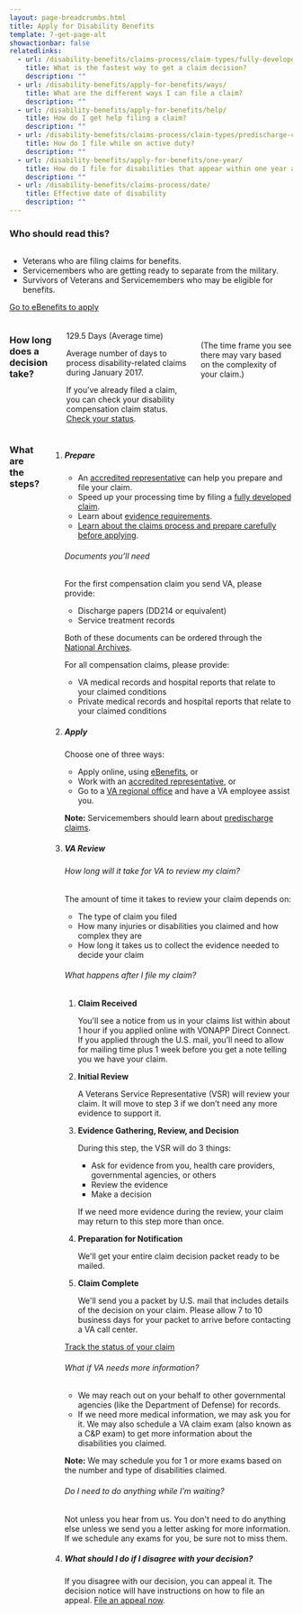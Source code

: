 ```yaml
---
layout: page-breadcrumbs.html
title: Apply for Disability Benefits
template: 7-get-page-alt
showactionbar: false
relatedlinks:
  - url: /disability-benefits/claims-process/claim-types/fully-developed-claim/
    title: What is the fastest way to get a claim decision?
    description: ""
  - url: /disability-benefits/apply-for-benefits/ways/
    title: What are the different ways I can file a claim?
    description: ""
  - url: /disability-benefits/apply-for-benefits/help/
    title: How do I get help filing a claim?
    description: ""
  - url: /disability-benefits/claims-process/claim-types/predischarge-claim/
    title: How do I file while on active duty?
    description: ""
  - url: /disability-benefits/apply-for-benefits/one-year/
    title: How do I file for disabilities that appear within one year after discharge?
    description: ""
  - url: /disability-benefits/claims-process/date/
    title: Effective date of disability
    description: ""
---
```


### Who should read this?

<div class="row" markdown="0">
<div class="small-12 medium-8 columns usa-content"  markdown="1">

- Veterans who are filing claims for benefits.
- Servicemembers who are getting ready to separate from the military.
- Survivors of Veterans and Servicemembers who may be eligible for benefits.
</div>


<div class="small-12 medium-4 columns actions">
<a class="usa-button-primary va-button-primary" href="https://www.ebenefits.va.gov/ebenefits/about/feature?feature=disability-compensation">Go to eBenefits to apply</a>
</div>
</div>

<div class="row" markdown="0"><br>
<div class="small-12 columns"  markdown="1">

### How long does a decision take?

<div class="row" markdown="0"><br>
<div class="small-12 medium-3 columns"  markdown="0">

<div class="card information" markdown="0">
<span class="number" markdown="0">129.5</span>
<span class="description" markdown="0">Days</span>
<span class="heading" markdown="0">(Average time)</span>

</div>

</div>

<div class="small-12 medium-9 columns">

<div class="info-block usa-content" markdown="1">

Average number of days to process disability-related claims during January 2017.

If you’ve already filed a claim, you can check your disability compensation claim status. [Check your status](/disability-benefits/track-claims/).

</div>

<div class="va-note" markdown="1">(The time frame you see there may vary based on the complexity of your claim.)</div>

</div>
</div>
</div>

<div class="row" markdown="0">
<div class="small-12 columns divider margin top usa-content"  markdown="1">

### What are the steps?

<ol class="process">
<li class="step one">

<div markdown="1">

##### Prepare

- An [accredited representative](/disability-benefits/apply-for-benefits/help/index.html) can help you prepare and file your claim.
- Speed up your processing time by filing a [fully developed claim](/disability-benefits/claims-process/claim-types/fully-developed-claim/).
- Learn about [evidence requirements](/disability-benefits/claims-process/evidence/).
- [Learn about the claims process and prepare carefully before applying](/disability-benefits/claims-process/).

</div>

<div class="feature" markdown="1">

###### Documents you’ll need

For the first compensation claim you send VA, please provide:

- Discharge papers (DD214 or equivalent)
- Service treatment records

Both of these documents can be ordered through the [National Archives]( https://www.archives.gov/veterans/military-service-records/).

For all compensation claims, please provide:

- VA medical records and hospital reports that relate to your claimed conditions
- Private medical records and hospital reports that relate to your claimed conditions

</div>

</li>

<li class="step two">

<div markdown="1">

##### Apply

Choose one of three ways:

- Apply online, using [eBenefits]( https://www.ebenefits.va.gov/ebenefits/about/feature?feature=disability-compensation), or
- Work with an [accredited representative](/disability-benefits/apply-for-benefits/help/index.html), or
- Go to a [VA regional office](http://www.benefits.va.gov/benefits/offices.asp) and have a VA employee assist you.

**Note:** Servicemembers should learn about [predischarge claims](/disability-benefits/claims-process/claim-types/predischarge-claim/).

</div>

</li>

<li class="step three">

<div markdown="1">

##### VA Review

###### How long will it take for VA to review my claim?
The amount of time it takes to review your claim depends on:

- The type of claim you filed
- How many injuries or disabilities you claimed and how complex they are
- How long it takes us to collect the evidence needed to decide your claim


</div>

<div class="feature" markdown="1">

###### What happens after I file my claim?

<ol class="">
<li>

**Claim Received**

You'll see a notice from us in your claims list within about 1 hour if you applied online with VONAPP Direct Connect. If you applied through the U.S. mail, you’ll need to allow for mailing time plus 1 week before you get a note telling you we have your claim.


</li>

<li>

**Initial Review**

A Veterans Service Representative (VSR) will review your claim. It will move to step 3 if we don’t need any more evidence to support it.


</li>

<li>

**Evidence Gathering, Review, and Decision**

During this step, the VSR will do 3 things:
- Ask for evidence from you, health care providers, governmental agencies, or others
- Review the evidence
- Make a decision

If we need more evidence during the review, your claim may return to this step more than once. 


</li>

<li>

**Preparation for Notification**

We'll get your entire claim decision packet ready to be mailed.


</li>

<li>

**Claim Complete**

We'll send you a packet by U.S. mail that includes details of the decision on your claim. Please allow 7 to 10 business days for your packet to arrive before contacting a VA call center.


</li>
</ol>
</div>

<div class="actions">
<a target="_blank" href="http:www.vets.gov/disability-benefits/track-claims/" class="usa-button-primary">Track the status of your claim</a>
</div>

<div markdown="1">

###### What if VA needs more information?

- We may reach out on your behalf to other governmental agencies (like the Department of Defense) for records.
- If we need more medical information, we may ask you for it. We may also schedule a VA claim exam (also known as a C&P exam) to get more information about the disabilities you claimed.

**Note:**  We may schedule you for 1 or more exams based on the number and type of disabilities claimed.

###### Do I need to do anything while I’m waiting?

Not unless you hear from us. You don't need to do anything else unless we send you a letter asking for more information. If we schedule any exams for you, be sure not to miss them.

</div>

</li>

<li class="step last four">

<div markdown="1">

##### What should I do if I disagree with your decision?
If you disagree with our decision, you can appeal it. The decision notice will have instructions on how to file an appeal. [File an appeal now](/disability-benefits/claims-appeal/).

</div>

</li>

</ol>

